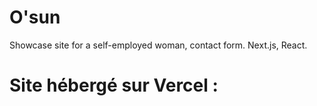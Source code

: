 # O'sun
Showcase site for a self-employed woman, contact form. Next.js, React.

# Site hébergé sur Vercel : 

